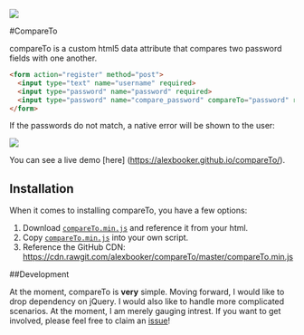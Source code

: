 ![](https://img.shields.io/github/license/mashape/apistatus.svg)

#CompareTo

compareTo is a custom html5 data attribute that compares two password fields with one another. 

```html
<form action="register" method="post">
  <input type="text" name="username" required>
  <input type="password" name="password" required>
  <input type="password" name="compare_password" compareTo="password" required>
</form>
```

If the passwords do not match, a native error will be shown to the user:

![](https://i.imgur.com/O2S8q1e.png)

You can see a live demo [here] (https://alexbooker.github.io/compareTo/).

## Installation

When it comes to installing compareTo, you have a few options:

1. Download [`compareTo.min.js`](https://raw.githubusercontent.com/alexbooker/compareTo/master/compareTo.min.js) and reference it from your html.
2. Copy [`compareTo.min.js`](https://raw.githubusercontent.com/alexbooker/compareTo/master/compareTo.min.js) into your own script.
3. Reference the GitHub CDN: https://cdn.rawgit.com/alexbooker/compareTo/master/compareTo.min.js


##Development

At the moment, compareTo is **very** simple. Moving forward, I would like to drop dependency on jQuery. I would also like to handle more complicated scenarios. At the moment, I am merely gauging intrest. If you want to get involved, please feel free to claim an [issue](https://github.com/alexbooker/compareTo/issues)!